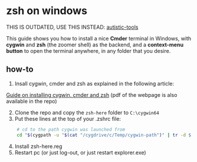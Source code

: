 # zsh on windows

THIS IS OUTDATED, USE THIS INSTEAD: [autistic-tools](https://github.com/soystemd/autistic-tools)

This guide shows you how to install a nice **Cmder** terminal in Windows,
with **cygwin** and **zsh** (the zoomer shell) as the backend, and a **context-menu button**
to open the terminal anywhere, in any folder that you desire.

## how-to

1. Insall cygwin, cmder and zsh as explained in the following article:

[Guide on installing cygwin, cmder and zsh](https://dev.to/zinox9/installing-zsh-on-windows-37em)
(pdf of the webpage is also available in the repo)

2. Clone the repo and copy the `zsh-here` folder to `C:\cygwin64`
3. Put these lines at the top of your .zshrc file:

```bash
    # cd to the path cygwin was launched from
    cd "$(cygpath -u "$(cat "/cygdrive/c/Temp/cygwin-path")" | tr -d $'\r')"
```

4. Install zsh-here.reg
5. Restart pc (or just log-out, or just restart explorer.exe)

